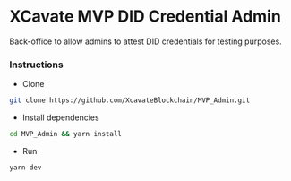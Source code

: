# XCavate MVP DID Credential Admin

Back-office to allow admins to attest DID credentials for testing purposes.

### Instructions

-   Clone

```sh
git clone https://github.com/XcavateBlockchain/MVP_Admin.git
```

-   Install dependencies

```sh
cd MVP_Admin && yarn install
```

-   Run

```sh
yarn dev
```
